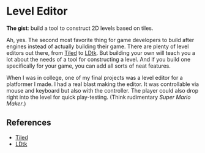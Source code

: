 # Level Editor

**The gist**: build a tool to construct 2D levels based on tiles.

Ah, yes. The second most favorite thing for game developers to build after engines instead of actually building their game. There are plenty of level editors out there, from [Tiled](https://www.mapeditor.org/) to [LDtk](https://ldtk.io/). But building your own will teach you a lot about the needs of a tool for constructing a level. And if you build one specifically for your game, you can add all sorts of neat features.

When I was in college, one of my final projects was a level editor for a platformer I made. I had a real blast making the editor. It was controllable via mouse and keyboard but also with the controller. The player could also drop right into the level for quick play-testing. (Think rudimentary _Super Mario Maker_.)

## References

- [Tiled](https://www.mapeditor.org/)
- [LDtk](https://ldtk.io/)
